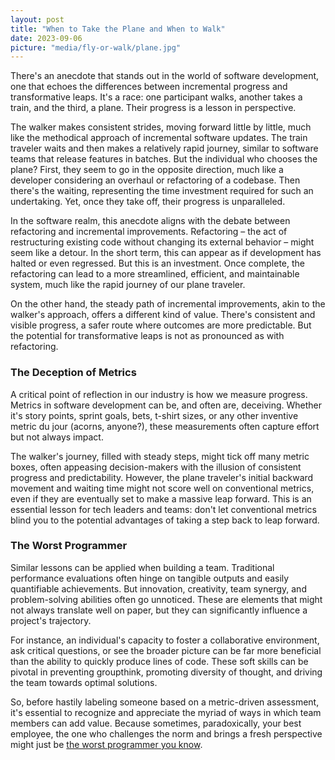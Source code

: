 ```yaml
---
layout: post
title: "When to Take the Plane and When to Walk"
date: 2023-09-06
picture: "media/fly-or-walk/plane.jpg"
---
```


There's an anecdote that stands out in the world of software development, one that echoes the differences between incremental progress and transformative leaps. It's a race: one participant walks, another takes a train, and the third, a plane. Their progress is a lesson in perspective.

The walker makes consistent strides, moving forward little by little, much like the methodical approach of incremental software updates. The train traveler waits and then makes a relatively rapid journey, similar to software teams that release features in batches. But the individual who chooses the plane? First, they seem to go in the opposite direction, much like a developer considering an overhaul or refactoring of a codebase. Then there's the waiting, representing the time investment required for such an undertaking. Yet, once they take off, their progress is unparalleled.

In the software realm, this anecdote aligns with the debate between refactoring and incremental improvements. Refactoring – the act of restructuring existing code without changing its external behavior – might seem like a detour. In the short term, this can appear as if development has halted or even regressed. But this is an investment. Once complete, the refactoring can lead to a more streamlined, efficient, and maintainable system, much like the rapid journey of our plane traveler.

On the other hand, the steady path of incremental improvements, akin to the walker's approach, offers a different kind of value. There's consistent and visible progress, a safer route where outcomes are more predictable. But the potential for transformative leaps is not as pronounced as with refactoring.

### The Deception of Metrics

A critical point of reflection in our industry is how we measure progress. Metrics in software development can be, and often are, deceiving. Whether it's story points, sprint goals, bets, t-shirt sizes, or any other inventive metric du jour (acorns, anyone?), these measurements often capture effort but not always impact.

The walker's journey, filled with steady steps, might tick off many metric boxes, often appeasing decision-makers with the illusion of consistent progress and predictability. However, the plane traveler's initial backward movement and waiting time might not score well on conventional metrics, even if they are eventually set to make a massive leap forward. This is an essential lesson for tech leaders and teams: don't let conventional metrics blind you to the potential advantages of taking a step back to leap forward.

### The Worst Programmer

Similar lessons can be applied when building a team. Traditional performance evaluations often hinge on tangible outputs and easily quantifiable achievements. But innovation, creativity, team synergy, and problem-solving abilities often go unnoticed. These are elements that might not always translate well on paper, but they can significantly influence a project's trajectory.

For instance, an individual's capacity to foster a collaborative environment, ask critical questions, or see the broader picture can be far more beneficial than the ability to quickly produce lines of code. These soft skills can be pivotal in preventing groupthink, promoting diversity of thought, and driving the team towards optimal solutions.

So, before hastily labeling someone based on a metric-driven assessment, it's essential to recognize and appreciate the myriad of ways in which team members can add value. Because sometimes, paradoxically, your best employee, the one who challenges the norm and brings a fresh perspective might just be [the worst programmer you know](https://dannorth.net/2023/09/02/the-worst-programmer/).
